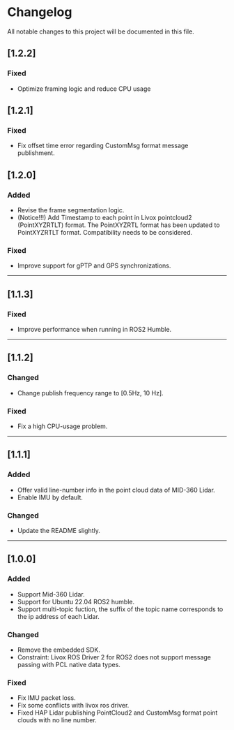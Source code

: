 # Changelog

All notable changes to this project will be documented in this file.

## [1.2.2]
### Fixed
- Optimize framing logic and reduce CPU usage

## [1.2.1]
### Fixed
- Fix offset time error regarding CustomMsg format message publishment.

## [1.2.0]
### Added
- Revise the frame segmentation logic.
- (Notice!!!) Add Timestamp to each point in Livox pointcloud2 (PointXYZRTLT) format. The PointXYZRTL format has been updated to PointXYZRTLT format. Compatibility needs to be considered.
### Fixed
- Improve support for gPTP and GPS synchronizations.

--- 
## [1.1.3]
### Fixed
- Improve performance when running in ROS2 Humble.

--- 
## [1.1.2]
### Changed
- Change publish frequency range to [0.5Hz, 10 Hz].
### Fixed
- Fix a high CPU-usage problem.

--- 
## [1.1.1]
### Added
- Offer valid line-number info in the point cloud data of MID-360 Lidar.
- Enable IMU by default.
### Changed
- Update the README slightly.

--- 
## [1.0.0]
### Added
- Support Mid-360 Lidar.
- Support for Ubuntu 22.04 ROS2 humble.
- Support multi-topic fuction, the suffix of the topic name corresponds to the ip address of each Lidar. 
### Changed
- Remove the embedded SDK.
- Constraint: Livox ROS Driver 2 for ROS2 does not support message passing with PCL native data types.
### Fixed
- Fix IMU packet loss.
- Fix some conflicts with livox ros driver.
- Fixed HAP Lidar publishing PointCloud2 and CustomMsg format point clouds with no line number.
